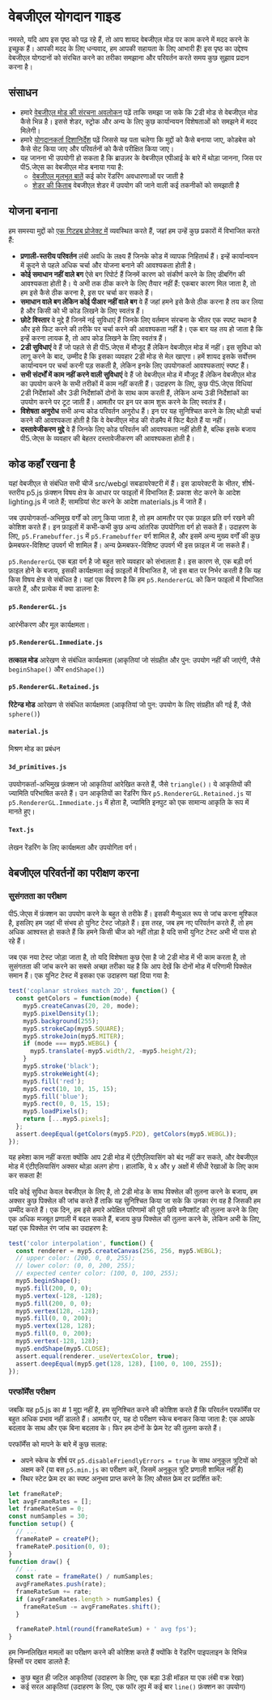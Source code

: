 # वेबजीएल योगदान गाइड

नमस्ते, यदि आप इस पृष्ठ को पढ़ रहे हैं, तो आप शायद वेबजीएल मोड पर काम करने में मदद करने के इच्छुक हैं। आपकी मदद के लिए धन्यवाद, हम आपकी सहायता के लिए आभारी हैं! इस पृष्ठ का उद्देश्य वेबजीएल योगदानों को संरचित करने का तरीका समझाना और परिवर्तन करते समय कुछ सुझाव प्रदान करना है।

## संसाधन

- हमारे [वेबजीएल मोड की संरचना अवलोकन](https://github.com/processing/p5.js/blob/main/contributor_docs/webgl_mode_architecture.md) पढ़ें ताकि समझा जा सके कि 2डी मोड से वेबजीएल मोड कैसे भिन्न है। इससे शेडर, स्ट्रोक और अन्य के लिए कुछ कार्यान्वयन विशेषताओं को समझने में मदद मिलेगी।
- हमारे [योगदानकर्ता दिशानिर्देश](https://p5js.org/contributor-docs/#/./contributor_guidelines) पढ़ें जिससे यह पता चलेगा कि मुद्दों को कैसे बनाया जाए, कोडबेस को कैसे सेट किया जाए और परिवर्तनों को कैसे परीक्षित किया जाए।
- यह जानना भी उपयोगी हो सकता है कि ब्राउज़र के वेबजीएल एपीआई के बारे में थोड़ा जानना, जिस पर पी5.जेएस का वेबजीएल मोड बनाया गया है:
    - [वेबजीएल मूलभूत बातें](https://webglfundamentals.org/) कई कोर रेंडरिंग अवधारणाओं पर जाती है
    - [शेडर की किताब](https://thebookofshaders.com/) वेबजीएल शेडर में उपयोग की जाने वाली कई तकनीकों को समझाती है

## योजना बनाना

हम समस्या मुद्दों को [एक गिटहब प्रोजेक्ट में](https://github.com/orgs/processing/projects/5) व्यवस्थित करते हैं, जहां हम उन्हें कुछ प्रकारों में विभाजित करते हैं:

- **प्रणाली-स्तरीय परिवर्तन** लंबी अवधि के लक्ष्य हैं जिनके कोड में व्यापक निहितार्थ हैं। इन्हें कार्यान्वयन में कूदने से पहले अधिक चर्चा और योजना बनाने की आवश्यकता होती है।
- **कोई समाधान नहीं वाले बग** ऐसे बग रिपोर्ट हैं जिनमें कारण को संकीर्ण करने के लिए डीबगिंग की आवश्यकता होती है। ये अभी तक ठीक करने के लिए तैयार नहीं हैं: एकबार कारण मिल जाता है, तो हम इसे कैसे ठीक करना है, इस पर चर्चा कर सकते हैं।
- **समाधान वाले बग लेकिन कोई पीआर नहीं वाले बग** वे हैं जहां हमने इसे कैसे ठीक करना है तय कर लिया है और किसी को भी कोड लिखने के लिए स्वतंत्र हैं।
- **छोटे विस्तार** वे मुद्दे हैं जिनमें नई सुविधाएं हैं जिनके लिए वर्तमान संरचना के भीतर एक स्पष्ट स्थान है और इसे फिट करने की तरीके पर चर्चा करने की आवश्यकता नहीं है। एक बार यह तय हो जाता है कि इन्हें करना लायक है, तो आप कोड लिखने के लिए स्वतंत्र हैं।
- **2डी सुविधाएं** वे हैं जो पहले से ही पी5.जेएस में मौजूद हैं लेकिन वेबजीएल मोड में नहीं। इस सुविधा को लागू करने के बाद, उम्मीद है कि इसका व्यवहार 2डी मोड से मेल खाएगा। हमें शायद इसके सर्वोत्तम कार्यान्वयन पर चर्चा करनी पड़ सकती है, लेकिन इनके लिए उपयोगकर्ता आवश्यकताएं स्पष्ट हैं।
- **सभी संदर्भों में काम नहीं करने वाली सुविधाएं** वे हैं जो वेबजीएल मोड में मौजूद हैं लेकिन वेबजीएल मोड का उपयोग करने के सभी तरीकों में काम नहीं करती हैं। उदाहरण के लिए, कुछ पी5.जेएस विधियां 2डी निर्देशांकों और 3डी निर्देशांकों दोनों के साथ काम करती हैं, लेकिन अन्य 3डी निर्देशांकों का उपयोग करने पर टूट जाती हैं। आमतौर पर इन पर काम शुरू करने के लिए स्वतंत्र हैं।
- **विशेषता अनुरोध** सभी अन्य कोड परिवर्तन अनुरोध हैं। इन पर यह सुनिश्चित करने के लिए थोड़ी चर्चा करने की आवश्यकता होती है कि वे वेबजीएल मोड की रोडमैप में फिट बैठते हैं या नहीं।  
- **दस्तावेजीकरण मुद्दे** वे हैं जिनके लिए कोड परिवर्तन की आवश्यकता नहीं होती है, बल्कि इसके बजाय पी5.जेएस के व्यवहार की बेहतर दस्तावेजीकरण की आवश्यकता होती है।

## कोड कहाँ रखना है

यहां वेबजीएल से संबंधित सभी चीजें src/webgl सबडायरेक्टरी में हैं। इस डायरेक्टरी के भीतर, शीर्ष-स्तरीय p5.js फ़ंक्शन विषय क्षेत्र के आधार पर फाइलों में विभाजित हैं: प्रकाश सेट करने के आदेश lighting.js में जाते हैं; सामग्रियां सेट करने के आदेश materials.js में जाते हैं।

जब उपयोगकर्ता-अभिमुख वर्गों को लागू किया जाता है, तो हम आमतौर पर एक फ़ाइल प्रति वर्ग रखने की कोशिश करते हैं। इन फ़ाइलों में कभी-कभी कुछ अन्य आंतरिक उपयोगिता वर्ग हो सकते हैं। उदाहरण के लिए, `p5.Framebuffer.js` में `p5.Framebuffer` वर्ग शामिल है, और इसमें अन्य मुख्य वर्गों की कुछ फ्रेमबफर-विशिष्ट उपवर्ग भी शामिल हैं। अन्य फ्रेमबफर-विशिष्ट उपवर्ग भी इस फ़ाइल में जा सकते हैं।

`p5.RendererGL` एक बड़ा वर्ग है जो बहुत सारे व्यवहार को संभालता है। इस कारण से, एक बड़ी वर्ग फ़ाइल होने के बजाय, इसकी कार्यक्षमता कई फ़ाइलों में विभाजित है, जो इस बात पर निर्भर करती है कि यह किस विषय क्षेत्र से संबंधित है। यहां एक विवरण है कि हम `p5.RendererGL` को किन फाइलों में विभाजित करते हैं, और प्रत्येक में क्या डालना है:

#### `p5.RendererGL.js`

आरंभीकरण और मूल कार्यक्षमता।

#### `p5.RendererGL.Immediate.js`

**तत्काल मोड** आरेखण से संबंधित कार्यक्षमता (आकृतियां जो संग्रहीत और पुन: उपयोग नहीं की जाएंगी, जैसे `beginShape()` और `endShape()`)

#### `p5.RendererGL.Retained.js`

**रिटेन्ड मोड** आरेखण से संबंधित कार्यक्षमता (आकृतियां जो पुन: उपयोग के लिए संग्रहीत की गई हैं, जैसे `sphere()`)

#### `material.js`

मिश्रण मोड का प्रबंधन

#### `3d_primitives.js`

उपयोगकर्ता-अभिमुख फ़ंक्शन जो आकृतियां आरेखित करते हैं, जैसे `triangle()`। ये आकृतियों की ज्यामिति परिभाषित करते हैं। उन आकृतियों का रेंडरिंग फिर `p5.RendererGL.Retained.js` या `p5.RendererGL.Immediate.js` में होता है, ज्यामिति इनपुट को एक सामान्य आकृति के रूप में मानते हुए।

#### `Text.js`

लेखन रेंडरिंग के लिए कार्यक्षमता और उपयोगिता वर्ग।

## वेबजीएल परिवर्तनों का परीक्षण करना

### सुसंगतता का परीक्षण

पी5.जेएस में फ़ंक्शन का उपयोग करने के बहुत से तरीके हैं। इसकी मैन्युअल रूप से जांच करना मुश्किल है, इसलिए हम जहां भी संभव हो युनिट टेस्ट जोड़ते हैं। इस तरह, जब हम नए परिवर्तन करते हैं, तो हम अधिक आश्वस्त हो सकते हैं कि हमने किसी चीज को नहीं तोड़ा है यदि सभी युनिट टेस्ट अभी भी पास हो रहे हैं।

जब एक नया टेस्ट जोड़ा जाता है, तो यदि विशेषता कुछ ऐसा है जो 2डी मोड में भी काम करता है, तो सुसंगतता की जांच करने का सबसे अच्छा तरीका यह है कि आप देखें कि दोनों मोड में परिणामी पिक्सेल समान हैं। एक युनिट टेस्ट में इसका एक उदाहरण यहां दिया गया है:

```js
test('coplanar strokes match 2D', function() {
  const getColors = function(mode) {
    myp5.createCanvas(20, 20, mode);
    myp5.pixelDensity(1);
    myp5.background(255);
    myp5.strokeCap(myp5.SQUARE);
    myp5.strokeJoin(myp5.MITER);
    if (mode === myp5.WEBGL) {
      myp5.translate(-myp5.width/2, -myp5.height/2);
    }
    myp5.stroke('black');
    myp5.strokeWeight(4);
    myp5.fill('red');
    myp5.rect(10, 10, 15, 15);
    myp5.fill('blue');
    myp5.rect(0, 0, 15, 15);
    myp5.loadPixels();
    return [...myp5.pixels];
  };
  assert.deepEqual(getColors(myp5.P2D), getColors(myp5.WEBGL));
});
```

यह हमेशा काम नहीं करता क्योंकि आप 2डी मोड में एंटीएलियासिंग को बंद नहीं कर सकते, और वेबजीएल मोड में एंटीएलियासिंग अक्सर थोड़ा अलग होगा। हालांकि, ये x और y अक्षों में सीधी रेखाओं के लिए काम कर सकता है!

यदि कोई सुविधा केवल वेबजीएल के लिए है, तो 2डी मोड के साथ पिक्सेल की तुलना करने के बजाय, हम अक्सर कुछ पिक्सेल की जांच करते हैं ताकि यह सुनिश्चित किया जा सके कि उनका रंग वह है जिसकी हम उम्मीद करते हैं। एक दिन, हम इसे हमारे अपेक्षित परिणामों की पूरी छवि स्नैपशॉट की तुलना करने के लिए एक अधिक मजबूत प्रणाली में बदल सकते हैं, बजाय कुछ पिक्सेल की तुलना करने के, लेकिन अभी के लिए, यहां एक पिक्सेल रंग जांच का उदाहरण है:

```js
test('color interpolation', function() {
  const renderer = myp5.createCanvas(256, 256, myp5.WEBGL);
  // upper color: (200, 0, 0, 255);
  // lower color: (0, 0, 200, 255);
  // expected center color: (100, 0, 100, 255);
  myp5.beginShape();
  myp5.fill(200, 0, 0);
  myp5.vertex(-128, -128);
  myp5.fill(200, 0, 0);
  myp5.vertex(128, -128);
  myp5.fill(0, 0, 200);
  myp5.vertex(128, 128);
  myp5.fill(0, 0, 200);
  myp5.vertex(-128, 128);
  myp5.endShape(myp5.CLOSE);
  assert.equal(renderer._useVertexColor, true);
  assert.deepEqual(myp5.get(128, 128), [100, 0, 100, 255]);
});
```

### परफॉर्मेंस परीक्षण

जबकि यह p5.js का # 1 मुद्दा नहीं है, हम सुनिश्चित करने की कोशिश करते हैं कि परिवर्तन परफॉर्मेंस पर बहुत अधिक प्रभाव नहीं डालते हैं। आमतौर पर, यह दो परीक्षण स्केच बनाकर किया जाता है: एक आपके बदलाव के साथ और एक बिना बदलाव के। फिर हम दोनों के फ्रेम रेट की तुलना करते हैं।

परफॉर्मेंस को मापने के बारे में कुछ सलाह:

- अपने स्केच के शीर्ष पर `p5.disableFriendlyErrors = true` के साथ अनुकूल त्रुटियों को अक्षम करें (या बस `p5.min.js` का परीक्षण करें, जिसमें अनुकूल त्रुटि प्रणाली शामिल नहीं है)
- स्थिर स्टेट फ्रेम दर का स्पष्ट अनुभव प्राप्त करने के लिए औसत फ्रेम दर प्रदर्शित करें:

```js
let frameRateP;
let avgFrameRates = [];
let frameRateSum = 0;
const numSamples = 30;
function setup() {
  // ...
  frameRateP = createP();
  frameRateP.position(0, 0);
}
function draw() {
  // ...
  const rate = frameRate() / numSamples;
  avgFrameRates.push(rate);
  frameRateSum += rate;
  if (avgFrameRates.length > numSamples) {
    frameRateSum -= avgFrameRates.shift();
  }
 
  frameRateP.html(round(frameRateSum) + ' avg fps');
}
```

हम निम्नलिखित मामलों का परीक्षण करने की कोशिश करते हैं क्योंकि वे रेंडरिंग पाइपलाइन के विभिन्न हिस्सों पर दबाव डालते हैं:

- कुछ बहुत ही जटिल आकृतियां (उदाहरण के लिए, एक बड़ा 3डी मॉडल या एक लंबी वक्र रेखा)
- कई सरल आकृतियां (उदाहरण के लिए, एक फॉर लूप में कई बार `line()` फ़ंक्शन का उपयोग)
